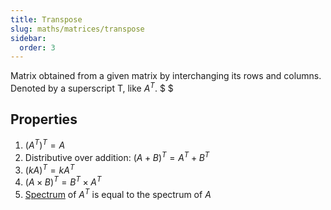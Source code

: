 ```yaml
---
title: Transpose
slug: maths/matrices/transpose
sidebar:
  order: 3
---
```


Matrix obtained from a given matrix by interchanging its rows and columns.
Denoted by a superscript T, like $A^T$. $ $

## Properties

1. $(A^T)^T=A$
2. Distributive over addition: $(A+B)^T=A^T+B^T$
3. $(kA)^T=kA^T$
4. $(A\times B)^T=B^T\times A^T$
5. [Spectrum](/maths/matrices/eigenvalues-eigenvectors/#spectrum) of $A^T$ is
   equal to the spectrum of $A$
